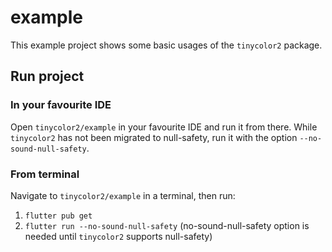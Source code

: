 # example

This example project shows some basic usages of the `tinycolor2` package. 

## Run project

### In your favourite  IDE
Open `tinycolor2/example` in your favourite IDE and run it from there. While `tinycolor2`
has not been migrated to null-safety, run it with the option `--no-sound-null-safety`.

### From terminal
Navigate to `tinycolor2/example` in a terminal, then run:
1. `flutter pub get`
2. `flutter run --no-sound-null-safety` (no-sound-null-safety option is needed until `tinycolor2` 
supports null-safety)